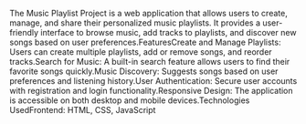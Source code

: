 The Music Playlist Project is a web application that allows users to create, manage, and share their personalized music playlists. It provides a user-friendly interface to browse music, add tracks to playlists, and discover new songs based on user preferences.FeaturesCreate and Manage Playlists: Users can create multiple playlists, add or remove songs, and reorder tracks.Search for Music: A built-in search feature allows users to find their favorite songs quickly.Music Discovery: Suggests songs based on user preferences and listening history.User Authentication: Secure user accounts with registration and login functionality.Responsive Design: The application is accessible on both desktop and mobile devices.Technologies UsedFrontend: HTML, CSS, JavaScript
